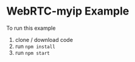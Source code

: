 # WebRTC-myip Example

To run this example
 1. clone / download code
 2. run `npm install`
 3. run `npm start`